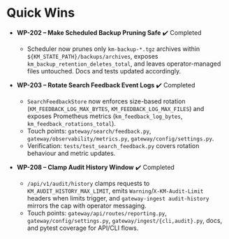 
# Quick Wins

- **WP-202 – Make Scheduled Backup Pruning Safe** ✔️ Completed
  - Scheduler now prunes only `km-backup-*.tgz` archives within `${KM_STATE_PATH}/backups/archives`, exposes `km_backup_retention_deletes_total`, and leaves operator-managed files untouched. Docs and tests updated accordingly.

- **WP-203 – Rotate Search Feedback Event Logs** ✔️ Completed
  - `SearchFeedbackStore` now enforces size-based rotation (`KM_FEEDBACK_LOG_MAX_BYTES`, `KM_FEEDBACK_LOG_MAX_FILES`) and exposes Prometheus metrics (`km_feedback_log_bytes`, `km_feedback_rotations_total`).
  - Touch points: `gateway/search/feedback.py`, `gateway/observability/metrics.py`, `gateway/config/settings.py`.
  - Verification: `tests/test_search_feedback.py` covers rotation behaviour and metric updates.

- **WP-208 – Clamp Audit History Window** ✔️ Completed
  - `/api/v1/audit/history` clamps requests to `KM_AUDIT_HISTORY_MAX_LIMIT`, emits `Warning`/`X-KM-Audit-Limit` headers when limits trigger, and `gateway-ingest audit-history` mirrors the cap with operator messaging.
  - Touch points: `gateway/api/routes/reporting.py`, `gateway/config/settings.py`, `gateway/ingest/{cli,audit}.py`, docs, and pytest coverage for API/CLI flows.
